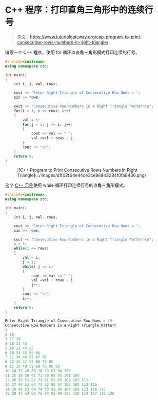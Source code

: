 # C++ 程序：打印直角三角形中的连续行号

> 原文：<https://www.tutorialgateway.org/cpp-program-to-print-consecutive-rows-numbers-in-right-triangle/>

编写一个 C++ 程序，使用 for 循环以直角三角形模式打印连续的行号。

```cpp
#include<iostream>
using namespace std;

int main()
{
	int i, j, val, rows;

    cout << "Enter Right Triangle of Consecutive Row Nums = ";
    cin >> rows;

    cout << "Consecutive Row Numbers in a Right Triangle Pattern\n"; 
    for(i = 1; i <= rows; i++)
    {
        val = i;
    	for(j = 1; j <= i; j++)
		{
            cout << val << " ";
            val =val + rows - j;
        }
        cout << "\n";
    }		
 	return 0;
}
```

<figure class="wp-block-image size-large">![C++ Program to Print Consecutive Rows Numbers in Right Triangle](../Images/d1f02f64e44ce3ce98843234f0fa8436.png)</figure>

这个 [C++ 示例](https://www.tutorialgateway.org/cpp-programs/)使用 while 循环打印连续行号的直角三角形模式。

```cpp
#include<iostream>
using namespace std;

int main()
{
	int i, j, val, rows;

    cout << "Enter Right Triangle of Consecutive Row Nums = ";
    cin >> rows;

    cout << "Consecutive Row Numbers in a Right Triangle Pattern\n"; 
    i = 1;
    while(i <= rows)
    {
        val = i;
        j = 1;
    	while( j <= i)
		{
            cout << val << " ";
            val =val + rows - j;
            j++;
        }
        cout << "\n";
        i++;
    }		
 	return 0;
}
```

```cpp
Enter Right Triangle of Consecutive Row Nums = 15
Consecutive Row Numbers in a Right Triangle Pattern
1 
2 16 
3 17 30 
4 18 31 43 
5 19 32 44 55 
6 20 33 45 56 66 
7 21 34 46 57 67 76 
8 22 35 47 58 68 77 85 
9 23 36 48 59 69 78 86 93 
10 24 37 49 60 70 79 87 94 100 
11 25 38 50 61 71 80 88 95 101 106 
12 26 39 51 62 72 81 89 96 102 107 111 
13 27 40 52 63 73 82 90 97 103 108 112 115 
14 28 41 53 64 74 83 91 98 104 109 113 116 118 
15 29 42 54 65 75 84 92 99 105 110 114 117 119 120 
```